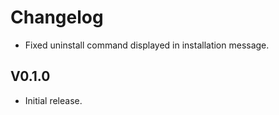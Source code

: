 # Changelog

- Fixed uninstall command displayed in installation message.

## V0.1.0

- Initial release.
